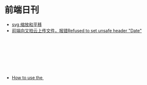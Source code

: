 # 前端日刊

* [svg 缩放和平移](https://blog.csdn.net/luqin1988/article/details/8478023)
* [前端向又拍云上传文件，报错Refused to set unsafe header "Date"](https://www.axihe.com/anbang/blog/web/upyun-request-data.html)
* [How to use the <svg> viewBox attribute?](https://stackoverflow.com/questions/15335926/how-to-use-the-svg-viewbox-attribute)
